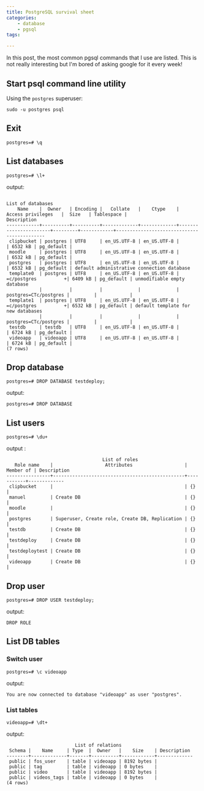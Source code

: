 ```yaml
---
title: PostgreSQL survival sheet
categories:
    - database
    - pgsql
tags:

---
```


In this post, the most common pgsql commands that I use are listed. This is not really interesting but I'm bored of asking google for it every week!


## Start psql command line utility

Using the `postgres` superuser: 
    
    sudo -u postgres psql

## Exit

    postgres=# \q

    
## List databases

    postgres=# \l+
    
output:

                                                                        List of databases
        Name    |  Owner   | Encoding |   Collate   |    Ctype    |   Access privileges   |  Size   | Tablespace |                Description                 
    ------------+----------+----------+-------------+-------------+-----------------------+---------+------------+--------------------------------------------
     clipbucket | postgres | UTF8     | en_US.UTF-8 | en_US.UTF-8 |                       | 6532 kB | pg_default | 
     moodle     | postgres | UTF8     | en_US.UTF-8 | en_US.UTF-8 |                       | 6532 kB | pg_default | 
     postgres   | postgres | UTF8     | en_US.UTF-8 | en_US.UTF-8 |                       | 6532 kB | pg_default | default administrative connection database
     template0  | postgres | UTF8     | en_US.UTF-8 | en_US.UTF-8 | =c/postgres          +| 6409 kB | pg_default | unmodifiable empty database
                |          |          |             |             | postgres=CTc/postgres |         |            | 
     template1  | postgres | UTF8     | en_US.UTF-8 | en_US.UTF-8 | =c/postgres          +| 6532 kB | pg_default | default template for new databases
                |          |          |             |             | postgres=CTc/postgres |         |            | 
     testdb     | testdb   | UTF8     | en_US.UTF-8 | en_US.UTF-8 |                       | 6724 kB | pg_default | 
     videoapp   | videoapp | UTF8     | en_US.UTF-8 | en_US.UTF-8 |                       | 6724 kB | pg_default | 
    (7 rows)



## Drop database

    postgres=# DROP DATABASE testdeploy;

output:    
    
    postgres=# DROP DATABASE
    
## List users

    postgres=# \du+

output :

                                       List of roles
       Role name    |                   Attributes                   | Member of | Description 
    ----------------+------------------------------------------------+-----------+-------------
     clipbucket     |                                                | {}        | 
     manuel         | Create DB                                      | {}        | 
     moodle         |                                                | {}        | 
     postgres       | Superuser, Create role, Create DB, Replication | {}        | 
     testdb         | Create DB                                      | {}        | 
     testdeploy     | Create DB                                      | {}        | 
     testdeploytest | Create DB                                      | {}        | 
     videoapp       | Create DB                                      | {}        | 


## Drop user

    postgres=# DROP USER testdeploy;

output: 

    DROP ROLE


## List DB tables

### Switch user    
    postgres=# \c videoapp

output:

    You are now connected to database "videoapp" as user "postgres".

### List tables

    videoapp=# \dt+

output:

                             List of relations
     Schema |    Name     | Type  |  Owner   |    Size    | Description 
    --------+-------------+-------+----------+------------+-------------
     public | fos_user    | table | videoapp | 8192 bytes | 
     public | tag         | table | videoapp | 0 bytes    | 
     public | video       | table | videoapp | 8192 bytes | 
     public | videos_tags | table | videoapp | 0 bytes    | 
    (4 rows)
